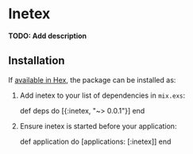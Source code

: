 # Inetex

**TODO: Add description**

## Installation

If [available in Hex](https://hex.pm/docs/publish), the package can be installed as:

  1. Add inetex to your list of dependencies in `mix.exs`:

        def deps do
          [{:inetex, "~> 0.0.1"}]
        end

  2. Ensure inetex is started before your application:

        def application do
          [applications: [:inetex]]
        end

